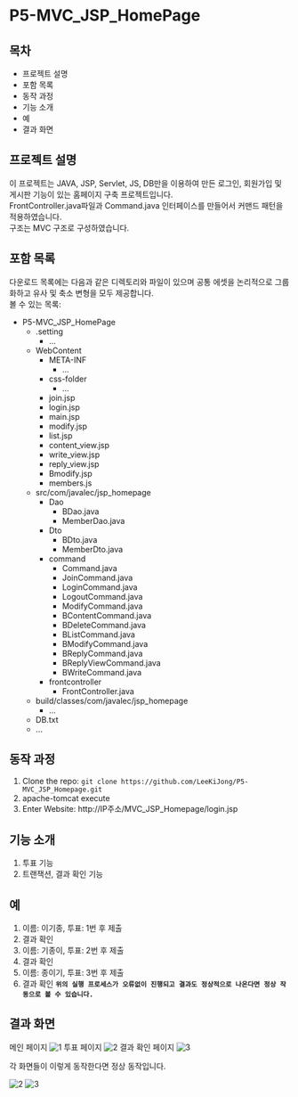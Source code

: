# P5-MVC_JSP_HomePage
## 목차
* 프로젝트 설명
* 포함 목록
* 동작 과정
* 기능 소개
* 예
* 결과 화면
## 프로젝트 설명
이 프로젝트는 JAVA, JSP, Servlet, JS, DB만을 이용하여 만든 로그인, 회원가입 및 게시판 기능이 있는 홈페이지 구축 프로젝트입니다.  
FrontController.java파일과 Command.java 인터페이스를 만들어서 커맨드 패턴을 적용하였습니다.  
구조는 MVC 구조로 구성하였습니다.
## 포함 목록
다운로드 목록에는 다음과 같은 디렉토리와 파일이 있으며 공통 에셋을 논리적으로 그룹화하고 유사 및 축소 변형을 모두 제공합니다.  
볼 수 있는 목록:

* P5-MVC_JSP_HomePage
   * .setting
      * ...
   * WebContent
      * META-INF
        * ...
      * css-folder
        * ...
      * join.jsp
      * login.jsp
      * main.jsp
      * modify.jsp
      * list.jsp
      * content_view.jsp
      * write_view.jsp
      * reply_view.jsp
      * Bmodify.jsp
      * members.js
   * src/com/javalec/jsp_homepage
      * Dao
        * BDao.java
        * MemberDao.java
      * Dto
        * BDto.java
        * MemberDto.java
      * command
        * Command.java
        * JoinCommand.java
        * LoginCommand.java
        * LogoutCommand.java
        * ModifyCommand.java
        * BContentCommand.java
        * BDeleteCommand.java
        * BListCommand.java
        * BModifyCommand.java
        * BReplyCommand.java
        * BReplyViewCommand.java
        * BWriteCommand.java
      * frontcontroller
        * FrontController.java
   * build/classes/com/javalec/jsp_homepage
      * ...
   * DB.txt
   * ...

## 동작 과정
1. Clone the repo: `git clone https://github.com/LeeKiJong/P5-MVC_JSP_Homepage.git` 
2. apache-tomcat execute
3. Enter Website: http://IP주소/MVC_JSP_Homepage/login.jsp

## 기능 소개
1. 투표 기능
2. 트랜잭션, 결과 확인 기능

## 예
1. 이름: 이기종, 투표: 1번 후 제출
2. 결과 확인
3. 이름: 기종이, 투표: 2번 후 제출
4. 결과 확인
5. 이름: 종이기, 투표: 3번 후 제출
6. 결과 확인
**`위의 실행 프로세스가 오류없이 진행되고 결과도 정상적으로 나온다면 정상 작동으로 볼 수 있습니다.`**

## 결과 화면
메인 페이지
![1](https://user-images.githubusercontent.com/52438368/68915424-62fd7f00-07a5-11ea-9130-1cdbf58d9c50.PNG)
투표 페이지
![2](https://user-images.githubusercontent.com/52438368/68915429-65f86f80-07a5-11ea-8ba7-97556124fc42.PNG)
결과 확인 페이지
![3](https://user-images.githubusercontent.com/52438368/68915433-67c23300-07a5-11ea-9d65-0be64e4f7bc4.PNG)

각 화면들이 이렇게 동작한다면 정상 동작입니다.

![2](https://user-images.githubusercontent.com/52438368/75603439-9d4f1a00-5b11-11ea-8a28-c5e1f425166c.PNG)
![3](https://user-images.githubusercontent.com/52438368/75603440-9de7b080-5b11-11ea-8374-06b9795e61cc.PNG)

